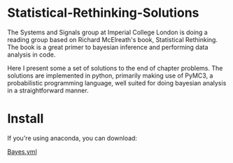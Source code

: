 # Statistical-Rethinking-Solutions
The Systems and Signals group at Imperial College London is doing a reading group based on Richard McElreath's book, Statistical Rethinking. The book is a great primer to bayesian inference and performing data analysis in code.

Here I present some a set of solutions to the end of chapter problems. The solutions are implemented in python, primarily making use of PyMC3, a probabilistic programming language, well suited for doing bayesian analysis in a straightforward manner.

# Install
If you're using anaconda, you can download:

<a href="https://github.com/AidanMar/Statistical-Rethinking-Solutions/blob/main/Bayes.yml" download="Bayes.yml">Bayes.yml</a>
